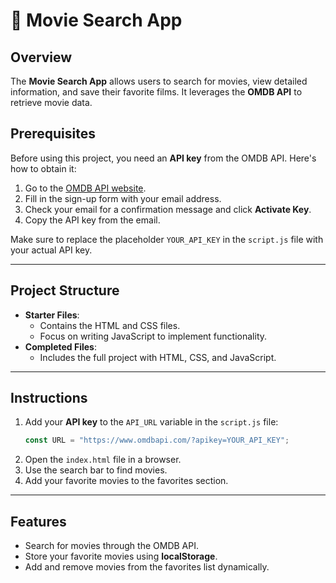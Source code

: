 # 🎥 Movie Search App

## Overview

The **Movie Search App** allows users to search for movies, view detailed information, and save their favorite films. It leverages the **OMDB API** to retrieve movie data.

## Prerequisites

Before using this project, you need an **API key** from the OMDB API. Here's how to obtain it:

1. Go to the [OMDB API website](https://www.omdbapi.com/apikey.aspx).
2. Fill in the sign-up form with your email address.
3. Check your email for a confirmation message and click **Activate Key**.
4. Copy the API key from the email.

Make sure to replace the placeholder `YOUR_API_KEY` in the `script.js` file with your actual API key.

---

## Project Structure

- **Starter Files**:
  - Contains the HTML and CSS files.
  - Focus on writing JavaScript to implement functionality.
- **Completed Files**:
  - Includes the full project with HTML, CSS, and JavaScript.

---

## Instructions

1. Add your **API key** to the `API_URL` variable in the `script.js` file:
   ```javascript
   const URL = "https://www.omdbapi.com/?apikey=YOUR_API_KEY";
   ```
2. Open the `index.html` file in a browser.
3. Use the search bar to find movies.
4. Add your favorite movies to the favorites section.

---

## Features

- Search for movies through the OMDB API.
- Store your favorite movies using **localStorage**.
- Add and remove movies from the favorites list dynamically.
